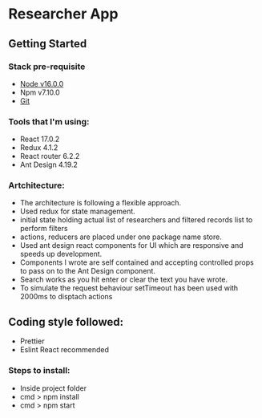 # Researcher App

## Getting Started

### Stack pre-requisite

- [Node v16.0.0](https://nodejs.org/en/)
- Npm v7.10.0
- [Git](https://git-scm.com/downloads)

### Tools that I'm using:

- React 17.0.2
- Redux 4.1.2
- React router 6.2.2
- Ant Design 4.19.2

### Artchitecture:

- The architecture is following a flexible approach.
- Used redux for state management.
- initial state holding actual list of researchers and filtered records list to perform filters
- actions, reducers are placed under one package name store.
- Used ant design react components for UI which are responsive and speeds up development.
- Components I wrote are self contained and accepting controlled props to pass on to the Ant Design component.
- Search works as you hit enter or clear the text you have wrote.
- To simulate the request behaviour setTimeout has been used with 2000ms to disptach actions


## Coding style followed:

- Prettier
- Eslint React recommended

### Steps to install:

- Inside project folder
- cmd > npm install
- cmd > npm start
